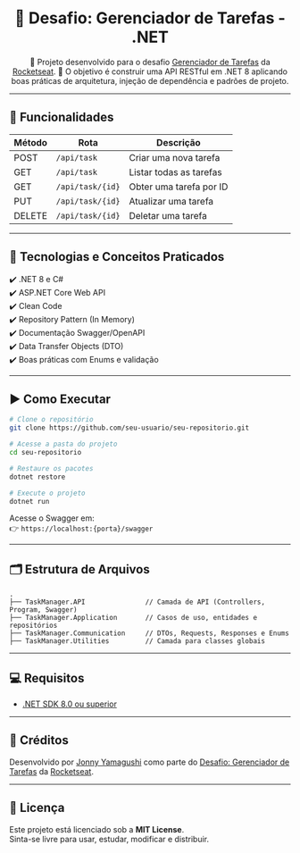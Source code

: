 
<div align="center">

# 🚀 Desafio: Gerenciador de Tarefas - .NET

🔧 Projeto desenvolvido para o desafio [Gerenciador de Tarefas](https://efficient-sloth-d85.notion.site/Desafio-pr-tico-Gerenciador-de-tarefas-8dc106b6b7f54ec7ae31f1cbd5a4dc3e) da [Rocketseat](https://www.rocketseat.com.br/).
🎯 O objetivo é construir uma API RESTful em .NET 8 aplicando boas práticas de arquitetura, injeção de dependência e padrões de projeto.

</div>

---

## 🧩 Funcionalidades

| Método | Rota                     | Descrição                           |
|--------|---------------------------|--------------------------------------|
| POST   | `/api/task`               | Criar uma nova tarefa               |
| GET    | `/api/task`               | Listar todas as tarefas             |
| GET    | `/api/task/{id}`          | Obter uma tarefa por ID             |
| PUT    | `/api/task/{id}`          | Atualizar uma tarefa                |
| DELETE | `/api/task/{id}`          | Deletar uma tarefa                  |

---

## 🧠 Tecnologias e Conceitos Praticados

✔️ .NET 8 e C#  
✔️ ASP.NET Core Web API  
✔️ Clean Code  
✔️ Repository Pattern (In Memory)  
✔️ Documentação Swagger/OpenAPI  
✔️ Data Transfer Objects (DTO)  
✔️ Boas práticas com Enums e validação  

---

## ▶️ Como Executar

```bash
# Clone o repositório
git clone https://github.com/seu-usuario/seu-repositorio.git

# Acesse a pasta do projeto
cd seu-repositorio

# Restaure os pacotes
dotnet restore

# Execute o projeto
dotnet run
```

Acesse o Swagger em:  
👉 `https://localhost:{porta}/swagger`

---

## 🗂️ Estrutura de Arquivos

```
.
├── TaskManager.API               // Camada de API (Controllers, Program, Swagger)
├── TaskManager.Application       // Casos de uso, entidades e repositórios
├── TaskManager.Communication     // DTOs, Requests, Responses e Enums
├── TaskManager.Utilities         // Camada para classes globais
```

---

## 💻 Requisitos

- [.NET SDK 8.0 ou superior](https://dotnet.microsoft.com/download)

---

## 🙌 Créditos

Desenvolvido por [Jonny Yamagushi](https://github.com/JonnyYamagushi) como parte do [Desafio: Gerenciador de Tarefas](https://efficient-sloth-d85.notion.site/Desafio-pr-tico-Gerenciador-de-tarefas-8dc106b6b7f54ec7ae31f1cbd5a4dc3e) da [Rocketseat](https://www.rocketseat.com.br/).

---

## 📄 Licença

Este projeto está licenciado sob a **MIT License**.  
Sinta-se livre para usar, estudar, modificar e distribuir.
